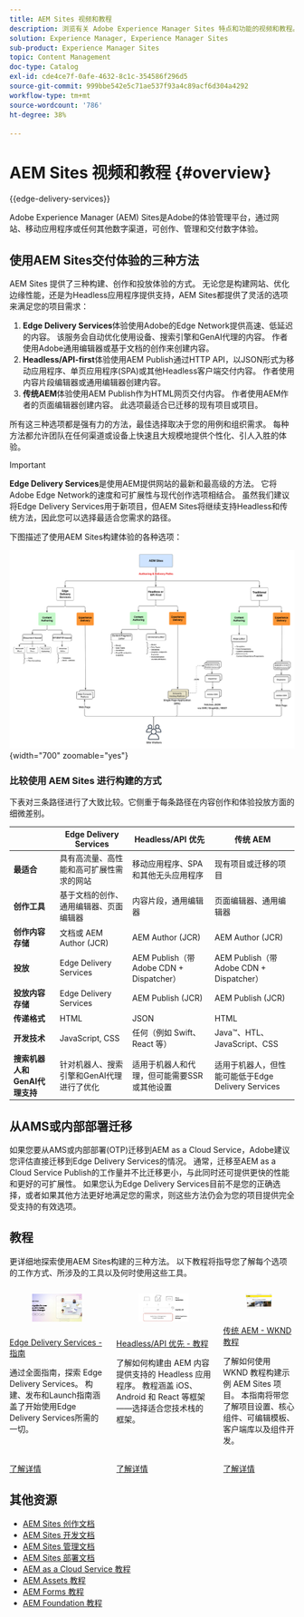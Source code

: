 ```yaml
---
title: AEM Sites 视频和教程
description: 浏览有关 Adobe Experience Manager Sites 特点和功能的视频和教程。AEM Sites 是一个领先的体验管理平台。
solution: Experience Manager, Experience Manager Sites
sub-product: Experience Manager Sites
topic: Content Management
doc-type: Catalog
exl-id: cde4ce7f-0afe-4632-8c1c-354586f296d5
source-git-commit: 999bbe542e5c71ae537f93a4c89acf6d304a4292
workflow-type: tm+mt
source-wordcount: '786'
ht-degree: 38%

---
```


# AEM Sites 视频和教程 {#overview}

{{edge-delivery-services}}

Adobe Experience Manager (AEM) Sites是Adobe的体验管理平台，通过网站、移动应用程序或任何其他数字渠道，可创作、管理和交付数字体验。

## 使用AEM Sites交付体验的三种方法

AEM Sites 提供了三种构建、创作和投放体验的方式。 无论您是构建网站、优化边缘性能，还是为Headless应用程序提供支持，AEM Sites都提供了灵活的选项来满足您的项目需求：

1. **Edge Delivery Services**&#x200B;体验使用Adobe的Edge Network提供高速、低延迟的内容。 该服务会自动优化使用设备、搜索引擎和GenAI代理的内容。 作者使用Adobe通用编辑器或基于文档的创作来创建内容。
1. **Headless/API-first**&#x200B;体验使用AEM Publish通过HTTP API，以JSON形式为移动应用程序、单页应用程序(SPA)或其他Headless客户端交付内容。 作者使用内容片段编辑器或通用编辑器创建内容。
1. **传统AEM**&#x200B;体验使用AEM Publish作为HTML网页交付内容。 作者使用AEM作者的页面编辑器创建内容。 此选项最适合已迁移的现有项目或项目。

所有这三种选项都是强有力的方法，最佳选择取决于您的用例和组织需求。 每种方法都允许团队在任何渠道或设备上快速且大规模地提供个性化、引人入胜的体验。

>[!IMPORTANT]
>
> **Edge Delivery Services**&#x200B;是使用AEM提供网站的最新和最高级的方法。 它将Adobe Edge Network的速度和可扩展性与现代创作选项相结合。 虽然我们建议将Edge Delivery Services用于新项目，但AEM Sites将继续支持Headless和传统方法，因此您可以选择最适合您需求的路径。

下图描述了使用AEM Sites构建体验的各种选项：

![AEM-Sites-Content-Authoring-and-Experience-Delivery-Paths.png](./assets/aem-sites-authoring-and-experience-delivery-paths.png){width="700" zoomable="yes"}

### 比较使用 AEM Sites 进行构建的方式

下表对三条路径进行了大致比较。它侧重于每条路径在内容创作和体验投放方面的细微差别。

|            | Edge Delivery Services | Headless/API 优先 | 传统 AEM |
|---------------------|------------------------------|---------------------------------|---------------------------------------------|
| **最适合** | 具有高流量、高性能和高可扩展性需求的网站 | 移动应用程序、SPA 和其他无头应用程序 | 现有项目或迁移的项目 |
| **创作工具** | 基于文档的创作、通用编辑器、页面编辑器 | 内容片段，通用编辑器 | 页面编辑器、通用编辑器 |
| **创作内容存储** | 文档或 AEM Author (JCR) | AEM Author (JCR) | AEM Author (JCR) |
| **投放** | Edge Delivery Services | AEM Publish（带 Adobe CDN + Dispatcher） | AEM Publish（带 Adobe CDN + Dispatcher） |
| **投放内容存储** | Edge Delivery Services | AEM Publish (JCR) | AEM Publish (JCR) |
| **传递格式** | HTML | JSON | HTML |
| **开发技术** | JavaScript, CSS | 任何（例如 Swift、React 等） | Java™、HTL、JavaScript、CSS |
| **搜索机器人和GenAI代理支持** | 针对机器人、搜索引擎和GenAI代理进行了优化 | 适用于机器人和代理，但可能需要SSR或其他设置 | 适用于机器人，但性能可能低于Edge Delivery Services |

## 从AMS或内部部署迁移

如果您要从AMS或内部部署(OTP)迁移到AEM as a Cloud Service，Adobe建议您评估直接迁移到Edge Delivery Services的情况。 通常，迁移至AEM as a Cloud Service Publish的工作量并不比迁移更小，与此同时还可提供更快的性能和更好的可扩展性。 如果您认为Edge Delivery Services目前不是您的正确选择，或者如果其他方法更好地满足您的需求，则这些方法仍会为您的项目提供完全受支持的有效选项。

## 教程

更详细地探索使用AEM Sites构建的三种方法。 以下教程将指导您了解每个选项的工作方式、所涉及的工具以及何时使用这些工具。

<!-- CARDS

* https://www.aem.live/docs/
  {title = Edge Delivery Services - Guides}
  {description = Explore Edge Delivery Services with comprehensive guides. The Build, Publish, and Launch guides cover everything you need to get started with Edge Delivery Services.}
  {image = ./assets/edge-delivery-services.png}
  {target = _blank}
* https://experienceleague.adobe.com/en/docs/experience-manager-learn/getting-started-with-aem-headless/overview
  {title = Headless/API-First - Tutorials}
  {description = Learn how to build headless applications powered by AEM content. Tutorials cover frameworks like iOS, Android, and React—choose what fits your stack.}
  {image = ./assets/headless.png}
  {target = _self}
* https://experienceleague.adobe.com/en/docs/experience-manager-learn/getting-started-wknd-tutorial-develop/overview
  {title = Traditional AEM - WKND Tutorial}
  {description = Learn how to build a sample AEM Sites project using the WKND tutorial. This guide walks you through project setup, Core Components, Editable Templates, client-side libraries, and component development.}
  {image = ./assets/aem-wknd-spa-editor-tutorial.png}
  {target = _self}
-->
<!-- START CARDS HTML - DO NOT MODIFY BY HAND -->
<div class="columns">
    <div class="column is-half-tablet is-half-desktop is-one-third-widescreen" aria-label="Edge Delivery Services - Guides">
        <div class="card" style="height: 100%; display: flex; flex-direction: column; height: 100%;">
            <div class="card-image">
                <figure class="image x-is-16by9">
                    <a href="https://www.aem.live/docs/" title="Edge Delivery Services - 指南" target="_blank" rel="referrer">
                        <img class="is-bordered-r-small" src="./assets/edge-delivery-services.png" alt="Edge Delivery Services - 指南"
                             style="width: 100%; aspect-ratio: 16 / 9; object-fit: cover; overflow: hidden; display: block; margin: auto;">
                    </a>
                </figure>
            </div>
            <div class="card-content is-padded-small" style="display: flex; flex-direction: column; flex-grow: 1; justify-content: space-between;">
                <div class="top-card-content">
                    <p class="headline is-size-6 has-text-weight-bold">
                        <a href="https://www.aem.live/docs/" target="_blank" rel="referrer" title="Edge Delivery Services - 指南">Edge Delivery Services - 指南</a>
                    </p>
                    <p class="is-size-6">通过全面指南，探索 Edge Delivery Services。 构建、发布和Launch指南涵盖了开始使用Edge Delivery Services所需的一切。</p>
                </div>
                <a href="https://www.aem.live/docs/" target="_blank" rel="referrer" class="spectrum-Button spectrum-Button--outline spectrum-Button--primary spectrum-Button--sizeM" style="align-self: flex-start; margin-top: 1rem;">
                    <span class="spectrum-Button-label has-no-wrap has-text-weight-bold">了解详情</span>
                </a>
            </div>
        </div>
    </div>
    <div class="column is-half-tablet is-half-desktop is-one-third-widescreen" aria-label="Headless/API-First - Tutorials">
        <div class="card" style="height: 100%; display: flex; flex-direction: column; height: 100%;">
            <div class="card-image">
                <figure class="image x-is-16by9">
                    <a href="https://experienceleague.adobe.com/zh-hans/docs/experience-manager-learn/getting-started-with-aem-headless/overview" title="Headless/API 优先 - 教程" target="_self" rel="referrer">
                        <img class="is-bordered-r-small" src="./assets/headless.png" alt="Headless/API 优先 - 教程"
                             style="width: 100%; aspect-ratio: 16 / 9; object-fit: cover; overflow: hidden; display: block; margin: auto;">
                    </a>
                </figure>
            </div>
            <div class="card-content is-padded-small" style="display: flex; flex-direction: column; flex-grow: 1; justify-content: space-between;">
                <div class="top-card-content">
                    <p class="headline is-size-6 has-text-weight-bold">
                        <a href="https://experienceleague.adobe.com/zh-hans/docs/experience-manager-learn/getting-started-with-aem-headless/overview" target="_self" rel="referrer" title="Headless/API 优先 - 教程">Headless/API 优先 - 教程</a>
                    </p>
                    <p class="is-size-6">了解如何构建由 AEM 内容提供支持的 Headless 应用程序。 教程涵盖 iOS、Android 和 React 等框架——选择适合您技术栈的框架。</p>
                </div>
                <a href="https://experienceleague.adobe.com/zh-hans/docs/experience-manager-learn/getting-started-with-aem-headless/overview" target="_self" rel="referrer" class="spectrum-Button spectrum-Button--outline spectrum-Button--primary spectrum-Button--sizeM" style="align-self: flex-start; margin-top: 1rem;">
                    <span class="spectrum-Button-label has-no-wrap has-text-weight-bold">了解详情</span>
                </a>
            </div>
        </div>
    </div>
    <div class="column is-half-tablet is-half-desktop is-one-third-widescreen" aria-label="Traditional AEM - WKND Tutorial">
        <div class="card" style="height: 100%; display: flex; flex-direction: column; height: 100%;">
            <div class="card-image">
                <figure class="image x-is-16by9">
                    <a href="https://experienceleague.adobe.com/zh-hans/docs/experience-manager-learn/getting-started-wknd-tutorial-develop/overview" title="传统 AEM - WKND 教程" target="_self" rel="referrer">
                        <img class="is-bordered-r-small" src="./assets/aem-wknd-spa-editor-tutorial.png" alt="传统 AEM - WKND 教程"
                             style="width: 100%; aspect-ratio: 16 / 9; object-fit: cover; overflow: hidden; display: block; margin: auto;">
                    </a>
                </figure>
            </div>
            <div class="card-content is-padded-small" style="display: flex; flex-direction: column; flex-grow: 1; justify-content: space-between;">
                <div class="top-card-content">
                    <p class="headline is-size-6 has-text-weight-bold">
                        <a href="https://experienceleague.adobe.com/zh-hans/docs/experience-manager-learn/getting-started-wknd-tutorial-develop/overview" target="_self" rel="referrer" title="传统 AEM - WKND 教程">传统 AEM - WKND 教程</a>
                    </p>
                    <p class="is-size-6">了解如何使用 WKND 教程构建示例 AEM Sites 项目。 本指南将带您了解项目设置、核心组件、可编辑模板、客户端库以及组件开发。</p>
                </div>
                <a href="https://experienceleague.adobe.com/zh-hans/docs/experience-manager-learn/getting-started-wknd-tutorial-develop/overview" target="_self" rel="referrer" class="spectrum-Button spectrum-Button--outline spectrum-Button--primary spectrum-Button--sizeM" style="align-self: flex-start; margin-top: 1rem;">
                    <span class="spectrum-Button-label has-no-wrap has-text-weight-bold">了解详情</span>
                </a>
            </div>
        </div>
    </div>
</div>
<!-- END CARDS HTML - DO NOT MODIFY BY HAND -->


## 其他资源

* [AEM Sites 创作文档](https://experienceleague.adobe.com/zh-hans/docs/experience-manager-65/content/sites/authoring/essentials/first-steps)
* [AEM Sites 开发文档](https://experienceleague.adobe.com/zh-hans/docs/experience-manager-65/content/implementing/developing/introduction/getting-started)
* [AEM Sites 管理文档](https://experienceleague.adobe.com/zh-hans/docs/experience-manager-65/content/sites/administering/home)
* [AEM Sites 部署文档](https://experienceleague.adobe.com/zh-hans/docs/experience-manager-65/content/implementing/deploying/introduction/platform)
* [AEM as a Cloud Service 教程](/help/cloud-service/overview.md)
* [AEM Assets 教程](/help/assets/overview.md)
* [AEM Forms 教程](/help/forms/overview.md)
* [AEM Foundation 教程](/help/foundation/overview.md)
